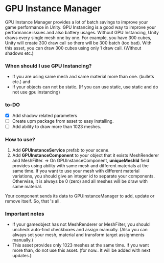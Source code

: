 # GPU Instance Manager
GPU Instance Manager provides a lot of batch savings to improve your game performance in Unity. GPU Instancing is a good way to improve your performance issues and also battery usages. Without GPU Instancing, Unity draws every single mesh one by one. For example, you have 300 cubes, Unity will create 300 draw call so there will be 300 batch (too bad). With this asset, you can draw 300 cubes using only 1 draw call. (Without shadows etc.)

### When should I use GPU Instancing?

 - If you are using same mesh and same material more than one. (bullets etc.) and
 - If your objects can not be static. (If you can use static, use static and do not use gpu instancing)

### to-DO

 - [x] Add shadow related parameters
 - [ ] Create upm package from asset to easy installing.
 - [ ] Add ability to draw more than 1023 meshes.

### How to use?

 1. Add **GPUInstanceService** prefab to your scene.
 2. Add **GPUInstanceComponent** to your object that it exists MeshRenderer and MeshFilter.
 => On GPUInstanceComponent,  **uniqueMeshId** field provides using ability with same mesh and different materials at the same time. If you want to use your mesh with different material variations, you should give an integer id to separate your components. Otherwise, it is always be 0 (zero) and all meshes will be draw with same material.
 
Your component sends its data to GPUInstanceManager to add, update or remove itself. So, that 's all.

### Important notes

 - If your gameobject has not MeshRenderer or MeshFilter, you should uncheck auto-find checkboxes and assign manually. (Also you can always set your mesh, material and transform target assignments manually.)
 - This asset provides only 1023 meshes at the same time. If you want more than, do not use this asset. (for now.. It will be added with next updates.)

